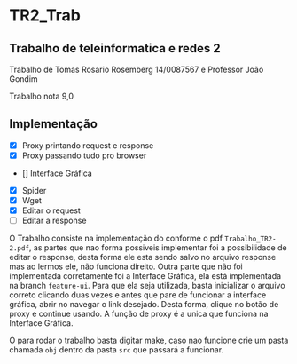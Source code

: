 # TR2_Trab

## Trabalho de teleinformatica e redes 2

Trabalho de Tomas Rosario Rosemberg 14/0087567 e Professor João Gondim

Trabalho nota 9,0

## Implementação

- [x] Proxy printando request e response
- [x] Proxy passando tudo pro browser
- [] Interface Gráfica
- [x] Spider
- [x] Wget
- [x] Editar o request
- [ ] Editar a response

O Trabalho consiste na implementação do conforme o pdf `Trabalho_TR2-2.pdf`, as partes que nao forma possiveis implementar foi a possibilidade de editar o response, desta forma ele esta sendo salvo no arquivo response mas ao lermos ele, não funciona direito. Outra parte que não foi implementada corretamente foi a Interface Gráfica, ela está implementada na branch
`feature-ui`. Para que ela seja utilizada, basta inicializar o arquivo correto clicando duas vezes e antes que pare de funcionar a interface gráfica, abrir no navegar o link desejado.
Desta forma, clique no botão de proxy e continue usando. A função de proxy é a unica que funciona na Interface Gráfica. 

O para rodar o trabalho basta digitar make, caso nao funcione crie um pasta chamada `obj` dentro da pasta `src` que passará a funcionar.